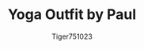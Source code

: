 ---
title: Yoga Outfit by Paul
img: showcase.jpg
caption: "Aaron and Bruce yoga set with stripes by Paul (up-side-down)"
category: [aaron,bruce]
author: Tiger751023
---